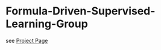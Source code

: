 # Formula-Driven-Supervised-Learning-Group
see <a href="https://hirokatsukataoka16.github.io/Formula-Driven-DataBase-Group/" target="_blank">Project Page</a>
